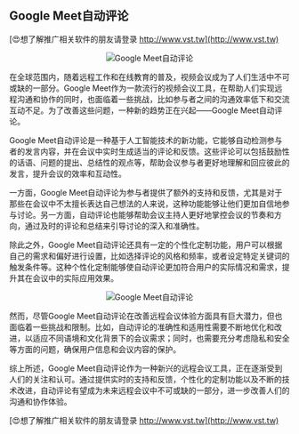 ## **Google Meet自动评论**

[😍想了解推广相关软件的朋友请登录 http://www.vst.tw](http://www.vst.tw)

 <center><img src="https://vst.tw/MP4/tuiguang/png/2.png" alt="Google Meet自动评论"></center>

在全球范围内，随着远程工作和在线教育的普及，视频会议成为了人们生活中不可或缺的一部分。Google Meet作为一款流行的视频会议工具，在帮助人们实现远程沟通和协作的同时，也面临着一些挑战，比如参与者之间的沟通效率低下和交流互动不足。为了改善这些问题，一种新的趋势正在兴起——Google Meet自动评论。

Google Meet自动评论是一种基于人工智能技术的新功能，它能够自动检测参与者的发言内容，并在会议中实时生成适当的评论和反馈。这些评论可以包括鼓励性的话语、问题的提出、总结性的观点等，帮助会议参与者更好地理解和回应彼此的发言，提升会议的效率和互动性。

一方面，Google Meet自动评论为参与者提供了额外的支持和反馈，尤其是对于那些在会议中不太擅长表达自己想法的人来说，这种功能能够让他们更加自信地参与讨论。另一方面，自动评论也能够帮助会议主持人更好地掌控会议的节奏和方向，通过及时的评论和总结来引导讨论的深入和准确性。

除此之外，Google Meet自动评论还具有一定的个性化定制功能，用户可以根据自己的需求和偏好进行设置，比如选择评论的风格和频率，或者设定特定关键词的触发条件等。这种个性化定制能够使自动评论更加符合用户的实际情况和需求，提升其在会议中的实际应用效果。

 <center><img src="https://vst.tw/MP4/tuiguang/png/5.png" alt="Google Meet自动评论"></center>

然而，尽管Google Meet自动评论在改善远程会议体验方面具有巨大潜力，但也面临着一些挑战和限制。比如，自动评论的准确性和适用性需要不断地优化和改进，以适应不同语境和文化背景下的会议需求；同时，也需要充分考虑隐私和安全等方面的问题，确保用户信息和会议内容的保护。

综上所述，Google Meet自动评论作为一种新兴的远程会议工具，正在逐渐受到人们的关注和认可。通过提供实时的支持和反馈，个性化的定制功能以及不断的技术改进，自动评论有望成为未来远程会议中不可或缺的一部分，进一步改善人们的沟通和协作体验。

[😍想了解推广相关软件的朋友请登录 http://www.vst.tw](http://www.vst.tw)



